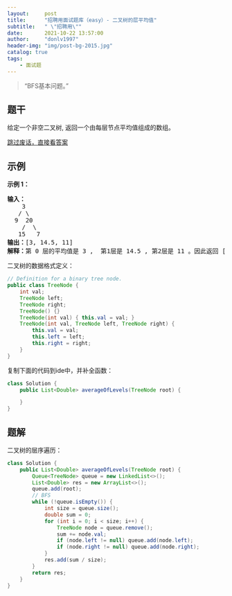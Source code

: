 ```yaml
---
layout:     post
title:      "招聘用面试题库（easy）- 二叉树的层平均值"
subtitle:   " \"招聘用\""
date:       2021-10-22 13:57:00
author:     "donlv1997"
header-img: "img/post-bg-2015.jpg"
catalog: true
tags:
    - 面试题
---
```


> “BFS基本问题。”

## 题干

给定一个非空二叉树, 返回一个由每层节点平均值组成的数组。

[跳过废话，直接看答案 ](#build)

## 示例

<p style="margin: 0 0 1em 0"><strong>示例 1：</strong></p>

<pre><strong>输入：</strong>
    3
   / \
  9  20
    /  \
   15   7
<strong>输出：</strong>[3, 14.5, 11]
<strong>解释：</strong>第 0 层的平均值是 3 ,  第1层是 14.5 , 第2层是 11 。因此返回 [3, 14.5, 11] 。
</pre>

二叉树的数据格式定义：

```java
// Definition for a binary tree node.
public class TreeNode {
    int val;
    TreeNode left;
    TreeNode right;
    TreeNode() {}
    TreeNode(int val) { this.val = val; }
    TreeNode(int val, TreeNode left, TreeNode right) {
        this.val = val;
        this.left = left;
        this.right = right;
    }
}
```

复制下面的代码到ide中，并补全函数：

```java
class Solution {
    public List<Double> averageOfLevels(TreeNode root) {

    }
}
```

<p id = "build"></p>

## 题解

二叉树的层序遍历：

```java
class Solution {
    public List<Double> averageOfLevels(TreeNode root) {
        Queue<TreeNode> queue = new LinkedList<>();
        List<Double> res = new ArrayList<>();
        queue.add(root);
        // BFS
        while (!queue.isEmpty()) {
            int size = queue.size();
            double sum = 0;
            for (int i = 0; i < size; i++) {
                TreeNode node = queue.remove();
                sum += node.val;
                if (node.left != null) queue.add(node.left);
                if (node.right != null) queue.add(node.right);
            }
            res.add(sum / size);
        }
        return res;
    }
}
```